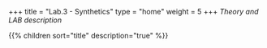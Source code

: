 +++
title = "Lab.3 - Synthetics"
type = "home"
weight = 5
+++
_Theory and LAB description_

{{% children sort="title" description="true" %}}